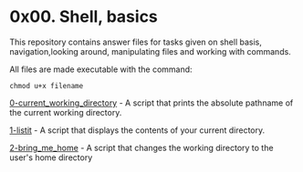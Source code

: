 # 0x00. Shell, basics

This repository contains answer files for tasks given on shell basis, navigation,looking around, manipulating files and working with commands.

All files are made executable with the command:

```
chmod u+x filename
```

[0-current_working_directory](0-current_working_directory) - A script that prints the absolute pathname of the current working directory.

[1-listit](1-listit) - A script that displays the contents of your current directory.

[2-bring_me_home](2-bring_me_home) - A script that changes the working directory to the user's home directory

